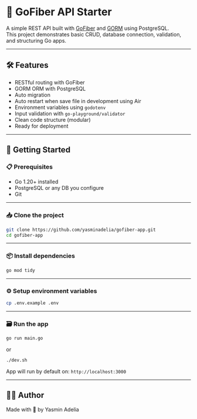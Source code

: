 # 🚀 GoFiber API Starter

A simple REST API built with [GoFiber](https://gofiber.io/) and [GORM](https://gorm.io/) using PostgreSQL.  
This project demonstrates basic CRUD, database connection, validation, and structuring Go apps.

---

## 🛠 Features

- RESTful routing with GoFiber
- GORM ORM with PostgreSQL
- Auto migration
- Auto restart when save file in development using Air
- Environment variables using `godotenv`
- Input validation with `go-playground/validator`
- Clean code structure (modular)
- Ready for deployment

---

## 🚀 Getting Started

### 📋 Prerequisites

- Go 1.20+ installed
- PostgreSQL or any DB you configure
- Git

---

### 📥 Clone the project

```bash
git clone https://github.com/yasminadelia/gofiber-app.git
cd gofiber-app
```
---

### 📦 Install dependencies

```bash
go mod tidy
```
---

### ⚙️ Setup environment variables

```bash
cp .env.example .env
```
---

### 🗃️ Run the app

```bash
go run main.go
```
or
```bash
./dev.sh 
```
App will run by default on: `http://localhost:3000`

---

## 👩‍💻 Author
Made with 💙 by Yasmin Adelia


